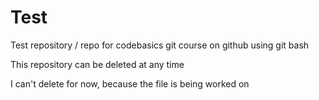 # Test
Test repository / repo for codebasics git course on github using git bash

This repository can be deleted at any time

I can't delete for now, because the file is being worked on


